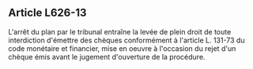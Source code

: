 Article L626-13
----
L'arrêt du plan par le tribunal entraîne la levée de plein droit de toute
interdiction d'émettre des chèques conformément à l'article L. 131-73 du code
monétaire et financier, mise en oeuvre à l'occasion du rejet d'un chèque émis
avant le jugement d'ouverture de la procédure.
